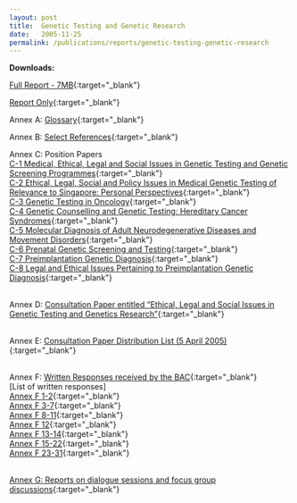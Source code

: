 ```yaml
---
layout: post
title:  Genetic Testing and Genetic Research 
date:   2005-11-25
permalink: /publications/reports/genetic-testing-genetic-research
---
```


**Downloads:**

[Full Report - 7MB](/files/publications/reports/genetic-testing-and-genetic-research-full-report.pdf){:target="_blank"}

[Report Only](/files/publications/reports/genetic-testing-and-genetic-research-report-only.pdf){:target="_blank"}

Annex A: [Glossary](/files/publications/reports/genetic-testing-and-genetic-research-annex-a.pdf){:target="_blank"}

Annex B: [Select References](/files/publications/reports/genetic-testing-and-genetic-research-annex-b.pdf){:target="_blank"}

Annex C: Position Papers
<br>[C-1 Medical, Ethical, Legal and Social Issues in Genetic Testing and Genetic Screening Programmes](/files/publications/reports/genetic-testing-and-genetic-research-annex-c-1.pdf){:target="_blank"}
<br>[C-2 Ethical, Legal, Social and Policy Issues in Medical Genetic Testing of Relevance to Singapore: Personal Perspectives](/files/publications/reports/genetic-testing-and-genetic-research-annex-c-2.pdf){:target="_blank"}
<br>[C-3 Genetic Testing in Oncology](/files/publications/reports/genetic-testing-and-genetic-research-annex-c-3.pdf){:target="_blank"}
<br>[C-4 Genetic Counselling and Genetic Testing: Hereditary Cancer Syndromes](/files/publications/reports/genetic-testing-and-genetic-research-annex-c-4.pdf){:target="_blank"}
<br>[C-5 Molecular Diagnosis of Adult Neurodegenerative Diseases and Movement Disorders](/files/publications/reports/genetic-testing-and-genetic-research-annex-c-5.pdf){:target="_blank"}
<br>[C-6 Prenatal Genetic Screening and Testing](/files/publications/reports/genetic-testing-and-genetic-research-annex-c-6.pdf){:target="_blank"}
<br>[C-7 Preimplantation Genetic Diagnosis](/files/publications/reports/genetic-testing-and-genetic-research-annex-c-7.pdf){:target="_blank"} 
<br>[C-8 Legal and Ethical Issues Pertaining to Preimplantation Genetic Diagnosis](/files/publications/reports/genetic-testing-and-genetic-research-annex-c-8.pdf){:target="_blank"} 

<br>Annex D: [Consultation Paper entitled “Ethical, Legal and Social Issues in Genetic Testing and Genetics Research”](/files/publications/reports/genetic-testing-and-genetic-research-annex-d.pdf){:target="_blank"} 

<br>Annex E: [Consultation Paper Distribution List (5 April 2005)](/files/publications/reports/genetic-testing-and-genetic-research-annex-e.pdf){:target="_blank"} 

<br>Annex F: [Written Responses received by the BAC](/files/publications/reports/genetic-testing-and-genetic-research-annex-e.pdf){:target="_blank"}
<br>[List of written responses]
<br>[Annex F 1-2](/files/publications/reports/genetic-testing-and-genetic-research-annex-f-1-2.pdf){:target="_blank"}
<br>[Annex F 3-7](/files/publications/reports/genetic-testing-and-genetic-research-annex-f-3-7.pdf){:target="_blank"}
<br>[Annex F 8-11](/files/publications/reports/genetic-testing-and-genetic-research-annex-f-8-11.pdf){:target="_blank"}
<br>[Annex F 12](/files/publications/reports/genetic-testing-and-genetic-research-annex-f-12.pdf){:target="_blank"}
<br>[Annex F 13-14](/files/publications/reports/genetic-testing-and-genetic-research-annex-f-13-14.pdf){:target="_blank"}
<br>[Annex F 15-22](/files/publications/reports/genetic-testing-and-genetic-research-annex-f-15-22.pdf){:target="_blank"}
<br>[Annex F 23-31](/files/publications/reports/genetic-testing-and-genetic-research-annex-f-23-31.pdf){:target="_blank"} 

<br>[Annex G: Reports on dialogue sessions and focus group discussions](/files/publications/reports/genetic-testing-and-genetic-research-annex-g.pdf){:target="_blank"} 
